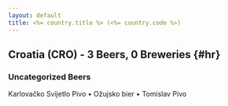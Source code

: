 ```yaml
---
layout: default
title: <%= country.title %> (<%= country.code %>)
---
```


## Croatia (CRO) - 3 Beers, 0 Breweries {#hr}



### Uncategorized Beers

Karlovačko Svijetlo Pivo   • Ožujsko bier   • Tomislav Pivo  



 
